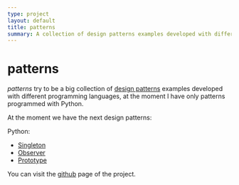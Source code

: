 ```yaml
---
type: project
layout: default
title: patterns
summary: A collection of design patterns examples developed with different programming languages
---
```


# patterns

*patterns* try to be a big collection of [design patterns][design_patterns] examples developed with different programming languages, at the moment I have only patterns programmed with Python.

At the moment we have the next design patterns:

Python:

 * [Singleton][python_singleton]
 * [Observer][python_observer]
 * [Prototype][python_prototype]

You can visit the [github](http://github.com/jfcalvo/patterns) page of the project.

[design_patterns]: http://en.wikipedia.org/wiki/Design_pattern_(computer_science)
[python_singleton]: http://github.com/jfcalvo/patterns/blob/master/python/singleton.py
[python_observer]: http://github.com/jfcalvo/patterns/blob/master/python/observer.py
[python_prototype]: https://github.com/jfcalvo/patterns/blob/master/python/prototype.py
